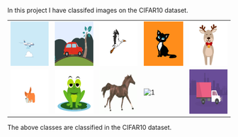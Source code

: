 In this project I have classifed images on the CIFAR10 dataset.

<table>
    <tr>
        <td> <img src="gifs\airplane.gif"  alt="1" width = 100px height = 100px ></td>
        <td> <img src="gifs\automobile.gif"  alt="1" width = 100px height = 100px ></td>
        <td> <img src="gifs\bird.gif"  alt="1" width = 100px height = 100px ></td>
        <td> <img src="gifs\cat.gif"  alt="1" width = 100px height = 100px ></td>
        <td> <img src="gifs\deer.gif"  alt="1" width = 100px height = 100px ></td>
    </tr> 
    <tr>
        <td> <img src="gifs\dog.gif"  alt="1" width = 100px height = 100px ></td>
        <td> <img src="gifs\frog.gif"  alt="1" width = 100px height = 100px ></td>
        <td> <img src="gifs\horse.gif"  alt="1" width = 100px height = 100px ></td>
        <td> <img src="gifs\ship.gif"  alt="1" width = 100px height = 100px ></td>
        <td> <img src="gifs\truck.gif"  alt="1" width = 100px height = 100px ></td>
    </tr>
</table>

The above classes are classified in the CIFAR10 dataset.
